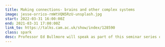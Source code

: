 ```yaml
---
title: Making connections- brains and other complex systems
image: jesse-orrico-rmWtVQN5RzU-unsplash.jpg
start: 2022-03-31 16:00:00Z
end: 2021-03-31 17:00:00Z
link_to: https://talks.cam.ac.uk/show/index/128590
class: spark
desc: Professor Ed Bullmore will speak as part of this seminar series on brain networks and other complex systems. The series aims to bring together researchers from a range of fields, including systems neuroscience, psychiatry, genomics, computer science, machine learning and physics.
---
```

